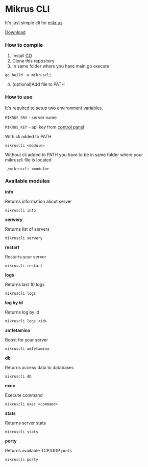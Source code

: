 # Mikrus CLI

It's just simple cli for [mikr.us](https://mikr.us/)

[Download](https://github.com/JakuSw/mikrus-cli/releases/tag/v0.1.0)

### How to compile
1. Install [GO](https://go.dev/doc/install)
2. Clone this repository
3. In same folder where you have main.go execute

``go build -o mikruscli``

4. (optional)Add file to PATH

### How to use
It's required to setup two environment variables. 

``MIKRUS_SRV`` - server name 

``MIKRUS_KEY`` - api key from [control panel](https://mikr.us/panel/?a=api)

With cli added to PATH

``mikruscli <module>``

Without cli added to PATH you have to be in same folder where your mikruscli file is located

``./mikruscli <module>``

### Available modules

**info**

Returns information about server

``mikruscli info``

**serwery**

Returns list of servers

``mikruscli serwery``

**restart**

Restarts your server

``mikruscli restart``

**logs**

Returns last 10 logs

``mikruscli logs``

**log by id**

Returns log by id

``mikruscli logs <id>``

**amfetamina**

Boost for your server

``mikruscli amfetamina``

**db**

Returns access data to databases 

``mikruscli db``

**exec**

Execute command

``mikruscli exec <command>``

**stats**

Returns server stats

``mikruscli stats``

**porty**

Returns available TCP/UDP ports

``mikruscli porty``
